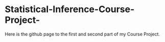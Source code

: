 # Statistical-Inference-Course-Project-

Here is the github page to the first and second part of my Course Project. 

